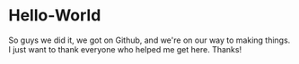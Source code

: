 # Hello-World
So guys we did it, we got on Github, and we're on our way to making things.
I just want to thank everyone who helped me get here. Thanks!
